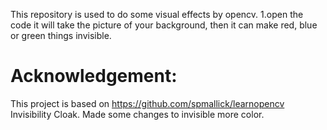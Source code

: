 This repository is used to do some visual effects by opencv.
1.open the code it will take the picture of your background, then it can make red, blue or green things invisible.


# Acknowledgement:
This project is based on https://github.com/spmallick/learnopencv  Invisibility Cloak. Made some changes to invisible more color.
